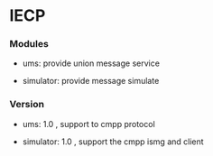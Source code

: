 IECP
==

### Modules

- ums: provide union message service

- simulator: provide message simulate

### Version

- ums: 1.0 , support to cmpp protocol

- simulator: 1.0 , support the cmpp ismg and client

